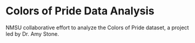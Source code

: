 # Colors of Pride Data Analysis
NMSU collaborative effort to analyze the Colors of Pride dataset, a project led by Dr. Amy Stone. 
